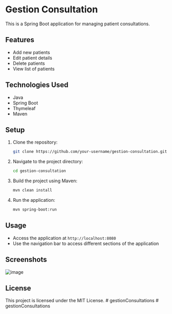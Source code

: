 # Gestion Consultation

This is a Spring Boot application for managing patient consultations.

## Features

- Add new patients
- Edit patient details
- Delete patients
- View list of patients

## Technologies Used

- Java
- Spring Boot
- Thymeleaf
- Maven

## Setup

1. Clone the repository:
    ```sh
    git clone https://github.com/your-username/gestion-consultation.git
    ```
2. Navigate to the project directory:
    ```sh
    cd gestion-consultation
    ```
3. Build the project using Maven:
    ```sh
    mvn clean install
    ```
4. Run the application:
    ```sh
    mvn spring-boot:run
    ```

## Usage

- Access the application at `http://localhost:8080`
- Use the navigation bar to access different sections of the application

## Screenshots

![image](https://github.com/user-attachments/assets/5bbbdc76-0203-4adf-a1b3-1cfbc807187d)






## License

This project is licensed under the MIT License.
#   g e s t i o n C o n s u l t a t i o n s  
 #   g e s t i o n C o n s u l t a t i o n s  
 